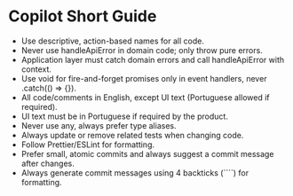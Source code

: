# Copilot Short Guide

- Use descriptive, action-based names for all code.
- Never use handleApiError in domain code; only throw pure errors.
- Application layer must catch domain errors and call handleApiError with context.
- Use void for fire-and-forget promises only in event handlers, never .catch(() => {}).
- All code/comments in English, except UI text (Portuguese allowed if required).
- UI text must be in Portuguese if required by the product.
- Never use any, always prefer type aliases.
- Always update or remove related tests when changing code.
- Follow Prettier/ESLint for formatting.
- Prefer small, atomic commits and always suggest a commit message after changes.
- Always generate commit messages using 4 backticks (````) for formatting.